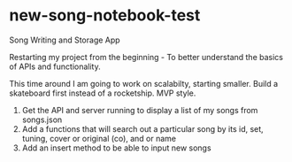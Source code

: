 # new-song-notebook-test
 Song Writing and Storage App

 Restarting my project from the beginning - To better understand the basics of APIs and functionality.

 This time around I am going to work on scalabilty, starting smaller. Build a skateboard first instead of a rocketship. MVP style. 

 1. Get the API and server running to display a list of my songs from songs.json
 2. Add a functions that will search out a particular song by its id, set, tuning, cover or original (co), and or name
 3. Add an insert method to be able to input new songs
 

